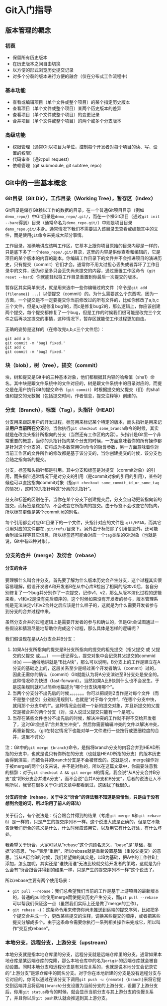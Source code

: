 Git入门指导
===========

版本管理的概念
--------------

### 初衷

- 保留所有历史版本
- 在历史版本之间自由切换
- 以方便的形式浏览历史提交记录
- 对多个分裂的版本进行方便的融合（仅在分布式工作流程中）

### 基本功能

- 查看或编辑项目（单个文件或整个项目）的某个指定历史版本
- 查看项目（单个文件或整个项目）某两个历史版本的差异
- 查看项目（单个文件或整个项目）的变更记录
- 合并项目（单个文件或整个项目）的两个或多个分支版本

### 高级功能

- 权限管理（通常Git以项目为单位，控制每个开发者对每个项目的读、写、设置的权限）
- 代码审查（通过pull request）
- 依赖管理（git submodule, git subtree, repo）

Git中的一些基本概念
-------------------

### Git目录（Git Dir），工作目录（Working Tree），暂存区（Index）

Git目录是储存Git赖以工作的数据的目录，在一个普通Git项目目录（例如`demo_repo/`）中Git目录是`demo_repo/.git/`，而在一个裸Git项目（通过`git init --bare`得到）目录（通常命名为`demo_repo.git/`）中则是项目目录`demo_repo.git/`本身。通常情况下我们不需要进入该目录去查看或编辑其中的文件，而是使用`git`命令来完成大部分事情。

工作目录，准确地讲应该叫工作区，它基本上跟你项目原始的目录内容是一样的，只是底下多了一个`demo_repo/.git/`目录，这里的内容是供你查看和编辑的，它是项目的某个版本的内容的副本。你编辑工作目录下的文件并不会推进项目的演进历史，只有提交（commit）它们才会。通常你不用太过担心丢失或者弄坏了工作目录中的文件，因为你至多只会丢失尚未提交的内容，通过重置工作区命令（`git reset --hard`）你就能轻松将工作目录重置到你最后一次提交的版本。

暂存区其实简单来说，就是用来选中一些你编辑过的文件（命令是`git add {filename1} ...`）以便提交（commit）的。为什么需要这么个东西呢，因为一方面，一个提交是不一定要提交你当前修改过的所有文件的，比如你修改了a,b,c三个文件，但是a,b是修复bug1的，而c是修复bug2的，那么逻辑上，你应该创建两个提交，每个提交都修复了一个bug，但是工作的时候我们很可能是改完三个文件之后再决定提交的事情，这种情况下，暂存区就能使工作过程更加自由。

正确的姿势是这样的（在修改完a,b,c三个文件后）：

```shell
git add a b
git commit -m 'bug1 fixed.'
git add c
git commit -m 'bug2 fixed.'
```

### 块（blob），树（tree），提交（commit）

块，树和提交是Git中的三种基本对象，他们都根据其内容的哈希值（sha1）命名。其中块是跟文件系统中的文件对应的，树是跟文件系统中的目录对应的，而提交是在用户执行Git的提交命令（`git commit`）时根据提交的父提交（们）的sha1值和提交的元数据（包括提交时间，作者信息，提交注释等）创建的。

### 分支（Branch），标签（Tag），头指针（HEAD）

分支用来跟踪用户的开发过程，标签用来标记某个特定的版本，而头指针是用来记录**用户当前所在分支**的，当你执行`git checkout some_branch`命令的时候，其实就是在改变头指针所指向的分支（当然还有工作区的内容）。头指针是Git里一个非常重要的概念，当你的头指针指向某个分支的时候，一方面意味着你的所有操作都是针对这个分支的，它将成为多数常用Git命令的隐含参数，另一方面意味着你对当前工作区的文件所作的修改都是基于该分支的，当你创建提交的时候，该分支也会随之指向新的提交。

分支，标签和头指针都是引用。其中分支和标签是对提交（commit对象）的引用，而头指针通常情况下是对分支的引用（是commit对象的引用的引用），某些时候也可以直接指向commit对象（指`git checkout some_commit_id_or_some_tag`的情况），这时的头指针叫做“分离的头指针”。

分支和标签的区别在于，当你在某个分支下创建提交后，分支会自动更新指向新的提交，而标签是稳定的，不会改变它所指向的提交。由于标签不会改变它的指向，所以标签更像是某个commit id的别名。

每个引用都会对应Git目录下的一个文件，头指针对应的文件是`.git/HEAD`，而其它引用对应的文件都在`.git/refs/`目录下。另外由于标签除了引用信息外，还可能会附加注释等其它信息，所以标签还可能会对应一个`tag`类型的Git对象（也就是说，Git中有四种对象）。

### 分支的合并（merge）及衍合（rebase）

#### 分支的合并

要理解什么叫合并分支，首先要了解为什么版本历史会产生分支，这个过程其实很容易理解，假设开发者A和开发者B在从中心库R检出了相同的版本v0后，各自分别修复了一个bug并分别作了一次提交，记作v1、v2，那么从版本演化过程的逻辑来看，v1和v2是没有先后顺序的，这个时候如果没有开发者的参与，版本管理系统是无法决定v1和v2合并之后应该是什么样子的，这就是为什么需要开发者参与到分支的合并过程中来。

虽然分支合并的过程逻辑上是需要开发者的参与和确认的，但是Git会试图通过一些假设和猜测尽量地帮助你完成这个过程，那么具体是怎样的逻辑呢？

我们假设现在是从A分支合并B分支：

1. 如果A分支所指向的提交是B分支所指向的提交的祖先提交（指父提交 或 父提交的父提交 或。。。） ——还记得么，提交对象中会记录其父提交的commid id(s) ——通俗地讲就是“B比A快”，那么可以说明，B分支上的工作是建立在A分支的基础之上的，这层关系至少是经过某个开发者确认（commit）过的，因此无需你的确认（commit）Git就能认为将A分支演进至B分支处是安全的。这种情况称为快进（fast-forward）。当然如果A比B快则什么也不会发生。于是这条规则就可以简单地描述为“哪个分支快用哪个”。
2. 当两个分支分不出先后的时候，。。。。。。你可以把规则2当作是对每个文件（而不是整个提交）分别应用规则1，也就是“对于每个文件f，f在哪个分支中快，就用那个分支中的f”。这种情况会创建一个新的提交对象，并且新提交的父提交是被合并的两个分支（对，没人说过父提交只能有一个是吧）。
3. 当存在某些文件也分不出先后的时候，解决冲突的工作就不得不交给开发者了，这时Git会提示“合并发生冲突”，然后你需要编辑冲突的文件以解决冲突，再重新提交。（git在特定情况下也能对单一文件进行一些按行或更细粒度的合并，这里不讨论）

注：Git中的`git merge {branch}`命令，是指将branch分支的内容合并到HEAD所指的分支中，也就是说只有你所在的分支（也就是HEAD所指的分支）的版本历史会得到演进，而被合并的branch分支是不会被修改的。这就是说，merge操作对于被merge的两个分支来说，并不是对称的，所以在这篇文章中，你需要注意我的措辞：对于`git checkout A && git merge B`的情况，我会说“从A分支合并B分支”或“将B分支合并进A分支”，而不会说“合并A分支和B分支”，后者的说法让人不明所以，我曾在很多关于Git的文章中都看到过，这困扰了我很久。

#### 分支的衍合（rebase，关于中文“衍合”的译法我不知道是否恰当，只是由于没有想到合适的词，所以沿用了前人的译法）

关于衍合，有个说法是：衍合跟合并得到的结果（考虑`git merge B`和`git rebase B`）是一样的，只是产生的提交序列不一样。这个说法大致是正确的，但是它不能告诉我们衍合的意义是什么，什么时候应该用它，以及用它有什么好处，有什么坏处。

我希望关于衍合，大家可以从“rebase”这个词顾名思义，“base”是“基础，根据”的意思，“re-”表示“重新”，所以rebase就是重新设置基础（重设父提交）的意思。当从A衍合B的时候，我们希望做的其实是，以B为基础，把A中的工作往B上添加，怎么加呢，其实还是“谁快用谁”无法比较就交给开发者的策略，这就是为什么会有“衍合跟合并得到的结果一样，只是产生的提交序列不一样”这个说法了。

所以rebase主要有两个使用场景：
- `git pull --rebase`：我们总希望我们当前的工作是基于上游项目的最新版本的，普通的pull会使用merge而使提交历史产生分支，而`git pull --rebase`可以帮我们保证这一点（虽然我们实际上还是做了merge的工作）。
- `git rebase -i`：这条命令用来修饰你尚未推送到远端的提交序列，比如把多个提交合并成一个，更改某些提交的注释，调换某些提交的顺序，或者把某些提交分解成多个。由于这条命令需要你执行一系列相关操作来完成它，所以叫作“交互式rebase”。

### 本地分支，远程分支，上游分支（upstream）

本地分支就是指本地仓库里的分支，远程分支就是远端仓库里的分支。通常如果本地仓库是某远端仓库的克隆，那么本地仓库中的名为`origin`的远端仓库就会被自动设置。同时本地分支和远程分支是有对应关系的，也就是说本地分支会记录它的“上游分支”是源仓库中的同名分支。对于你在本地新建的分支是没有远程分支与它对应的，你可以通过在该分支下调用`git push -u {remote} {branch}`来将它提交到远端并且将远端`{branch}`分支设置为当前分支的上游分支，设置了上游分支后，你用`git status`命令的时候，就会显示当前分支与其上游分支的快慢关系了，并且你以后`git push`默认就会推送到其上游分支。

